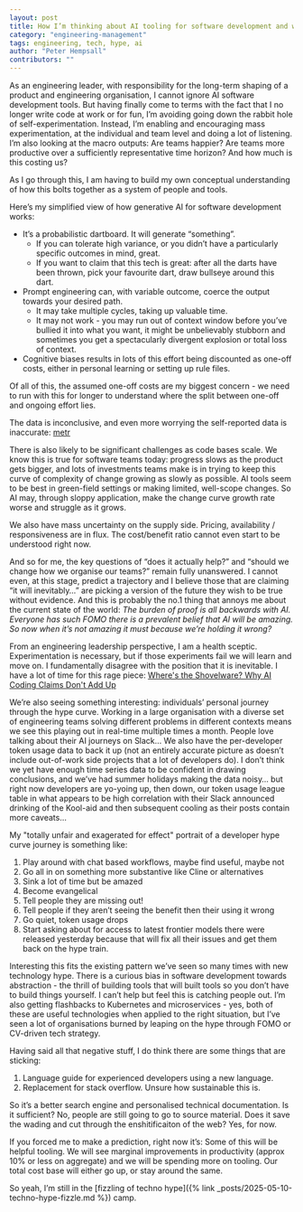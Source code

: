```yaml
---
layout: post
title: How I’m thinking about AI tooling for software development and why the jury is still out (September 2025 edition)
category: "engineering-management"
tags: engineering, tech, hype, ai
author: "Peter Hempsall"
contributors: ""
---
```


As an engineering leader, with responsibility for the long-term shaping of a product and engineering organisation, I cannot ignore AI software development tools. But having finally come to terms with the fact that I no longer write code at work or for fun, I’m avoiding going down the rabbit hole of self-experimentation. Instead, I’m enabling and encouraging mass experimentation, at the individual and team level and doing a lot of listening. I’m also looking at the macro outputs: Are teams happier? Are teams more productive over a sufficiently representative  time horizon? And how much is this costing us?

As I go through this, I am having to build my own conceptual understanding of how this bolts together as a system of people and tools. 

Here’s my simplified view of how generative AI for software development works:
- It’s a probabilistic dartboard. It will generate “something”. 
    - If you can tolerate high variance, or you didn’t have a particularly specific outcomes in mind, great.
    - If you want to claim that this tech is great: after all the darts have been thrown, pick your favourite dart, draw bullseye around this dart.
- Prompt engineering can, with variable outcome, coerce the output towards your desired path.
    - It may take multiple cycles, taking up valuable time.
    - It may not work - you may run out of context window before you’ve bullied it into what you want, it might be unbelievably stubborn and sometimes you get a spectacularly divergent explosion or total loss of context.
- Cognitive biases results in lots of this effort being discounted as one-off costs, either in personal learning or setting up rule files.




Of all of this, the assumed one-off costs are my biggest concern - we need to run with this for longer to understand where the split between one-off and ongoing effort lies. 

The data is inconclusive, and even more worrying the self-reported data is inaccurate: [metr](https://metr.org/blog/2025-07-10-early-2025-ai-experienced-os-dev-study/)


There is also likely to be significant challenges as code bases scale. We know this is true for software teams today: progress slows as the product gets bigger, and lots of investments teams make is in trying to keep this curve of complexity of change growing as slowly as possible. AI tools seem to be best in green-field settings or making limited, well-scope changes. So AI may, through sloppy application, make the change curve growth rate worse and struggle as it grows.

We also have mass uncertainty on the supply side. Pricing, availability / responsiveness are in flux. The cost/benefit ratio cannot even start to be understood right now.

And so for me, the key questions of “does it actually help?” and “should we change how we organise our teams?” remain fully unanswered. I cannot even, at this stage, predict a trajectory and I believe those that are claiming “it will inevitably…” are picking a version of the future they wish to be true without evidence. And this is probably the no.1 thing that annoys me about the current state of the world: _The burden of proof is all backwards with AI. Everyone has such FOMO there is a prevalent belief that AI will be amazing. So now when it’s not amazing it must because we’re holding it wrong?_

From an engineering leadership perspective, I am a health sceptic. Experimentation is necessary, but if those experiments fail we will learn and move on. I fundamentally disagree with the position that it is inevitable. 
I have a lot of time for this rage piece: [Where's the Shovelware? Why AI Coding Claims Don't Add Up](https://mikelovesrobots.substack.com/p/wheres-the-shovelware-why-ai-coding)

We’re also seeing something interesting: individuals’ personal journey through the hype curve. Working in a large organisation with a diverse set of engineering teams solving different problems in different contexts means we see this playing out in real-time multiple times a month. People love talking about their AI journeys on Slack…  We also have the per-developer token usage data to back it up (not an entirely accurate picture as doesn’t include out-of-work side projects that a lot of developers do). I don’t think we yet have enough time series data to be confident in drawing conclusions, and we’ve had summer holidays making the data noisy… but right now developers are yo-yoing up, then down, our token usage league table in what appears to be high correlation with their Slack announced drinking of the Kool-aid and then subsequent cooling as their posts contain more caveats… 

My "totally unfair and exagerated for effect" portrait of a developer hype curve journey is something like:
1. Play around with chat based workflows, maybe find useful, maybe not
2. Go all in on something more substantive like Cline or alternatives 
3. Sink a lot of time but be amazed
4. Become evangelical 
5. Tell people they are missing out!
6. Tell people if they aren’t seeing the benefit then their using it wrong
7. Go quiet, token usage drops
8. Start asking about for access to latest frontier models there were released yesterday because that will fix all their issues and get them back on the hype train.

Interesting this fits the existing pattern we’ve seen so many times with new technology hype. There is a curious bias in software development towards abstraction - the thrill of building tools that will built tools so you don’t have to build things yourself. I can’t help but feel this is catching people out. I’m also getting flashbacks to Kubernetes and microservices - yes, both of these are useful technologies when applied to the right situation, but I’ve seen a lot of organisations burned by leaping on the hype through FOMO or CV-driven tech strategy. 

Having said all that negative stuff, I do think there are some things that are sticking:
1. Language guide for experienced developers using a new language. 
2. Replacement for stack overflow. Unsure how sustainable this is.

So it’s a better search engine and personalised technical documentation. Is it sufficient? No, people are still going to go to source material. Does it save the wading and cut through the enshitificaiton of the web? Yes, for now.

If you forced me to make a prediction, right now it’s: Some of this will be helpful tooling. We will see marginal improvements in productivity (approx 10% or less on aggregate) and we will be spending more on tooling. Our total cost base will either go up, or stay around the same. 

So yeah, I’m still in the [fizzling of techno hype]({% link _posts/2025-05-10-techno-hype-fizzle.md %}) camp.
